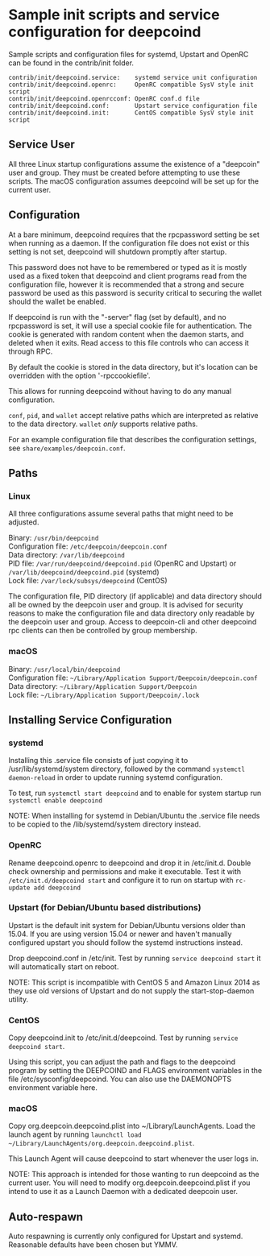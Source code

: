 Sample init scripts and service configuration for deepcoind
==========================================================

Sample scripts and configuration files for systemd, Upstart and OpenRC
can be found in the contrib/init folder.

    contrib/init/deepcoind.service:    systemd service unit configuration
    contrib/init/deepcoind.openrc:     OpenRC compatible SysV style init script
    contrib/init/deepcoind.openrcconf: OpenRC conf.d file
    contrib/init/deepcoind.conf:       Upstart service configuration file
    contrib/init/deepcoind.init:       CentOS compatible SysV style init script

Service User
---------------------------------

All three Linux startup configurations assume the existence of a "deepcoin" user
and group.  They must be created before attempting to use these scripts.
The macOS configuration assumes deepcoind will be set up for the current user.

Configuration
---------------------------------

At a bare minimum, deepcoind requires that the rpcpassword setting be set
when running as a daemon.  If the configuration file does not exist or this
setting is not set, deepcoind will shutdown promptly after startup.

This password does not have to be remembered or typed as it is mostly used
as a fixed token that deepcoind and client programs read from the configuration
file, however it is recommended that a strong and secure password be used
as this password is security critical to securing the wallet should the
wallet be enabled.

If deepcoind is run with the "-server" flag (set by default), and no rpcpassword is set,
it will use a special cookie file for authentication. The cookie is generated with random
content when the daemon starts, and deleted when it exits. Read access to this file
controls who can access it through RPC.

By default the cookie is stored in the data directory, but it's location can be overridden
with the option '-rpccookiefile'.

This allows for running deepcoind without having to do any manual configuration.

`conf`, `pid`, and `wallet` accept relative paths which are interpreted as
relative to the data directory. `wallet` *only* supports relative paths.

For an example configuration file that describes the configuration settings,
see `share/examples/deepcoin.conf`.

Paths
---------------------------------

### Linux

All three configurations assume several paths that might need to be adjusted.

Binary:              `/usr/bin/deepcoind`  
Configuration file:  `/etc/deepcoin/deepcoin.conf`  
Data directory:      `/var/lib/deepcoind`  
PID file:            `/var/run/deepcoind/deepcoind.pid` (OpenRC and Upstart) or `/var/lib/deepcoind/deepcoind.pid` (systemd)  
Lock file:           `/var/lock/subsys/deepcoind` (CentOS)  

The configuration file, PID directory (if applicable) and data directory
should all be owned by the deepcoin user and group.  It is advised for security
reasons to make the configuration file and data directory only readable by the
deepcoin user and group.  Access to deepcoin-cli and other deepcoind rpc clients
can then be controlled by group membership.

### macOS

Binary:              `/usr/local/bin/deepcoind`  
Configuration file:  `~/Library/Application Support/Deepcoin/deepcoin.conf`  
Data directory:      `~/Library/Application Support/Deepcoin`  
Lock file:           `~/Library/Application Support/Deepcoin/.lock`  

Installing Service Configuration
-----------------------------------

### systemd

Installing this .service file consists of just copying it to
/usr/lib/systemd/system directory, followed by the command
`systemctl daemon-reload` in order to update running systemd configuration.

To test, run `systemctl start deepcoind` and to enable for system startup run
`systemctl enable deepcoind`

NOTE: When installing for systemd in Debian/Ubuntu the .service file needs to be copied to the /lib/systemd/system directory instead.

### OpenRC

Rename deepcoind.openrc to deepcoind and drop it in /etc/init.d.  Double
check ownership and permissions and make it executable.  Test it with
`/etc/init.d/deepcoind start` and configure it to run on startup with
`rc-update add deepcoind`

### Upstart (for Debian/Ubuntu based distributions)

Upstart is the default init system for Debian/Ubuntu versions older than 15.04. If you are using version 15.04 or newer and haven't manually configured upstart you should follow the systemd instructions instead.

Drop deepcoind.conf in /etc/init.  Test by running `service deepcoind start`
it will automatically start on reboot.

NOTE: This script is incompatible with CentOS 5 and Amazon Linux 2014 as they
use old versions of Upstart and do not supply the start-stop-daemon utility.

### CentOS

Copy deepcoind.init to /etc/init.d/deepcoind. Test by running `service deepcoind start`.

Using this script, you can adjust the path and flags to the deepcoind program by
setting the DEEPCOIND and FLAGS environment variables in the file
/etc/sysconfig/deepcoind. You can also use the DAEMONOPTS environment variable here.

### macOS

Copy org.deepcoin.deepcoind.plist into ~/Library/LaunchAgents. Load the launch agent by
running `launchctl load ~/Library/LaunchAgents/org.deepcoin.deepcoind.plist`.

This Launch Agent will cause deepcoind to start whenever the user logs in.

NOTE: This approach is intended for those wanting to run deepcoind as the current user.
You will need to modify org.deepcoin.deepcoind.plist if you intend to use it as a
Launch Daemon with a dedicated deepcoin user.

Auto-respawn
-----------------------------------

Auto respawning is currently only configured for Upstart and systemd.
Reasonable defaults have been chosen but YMMV.
